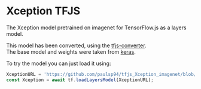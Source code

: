 # Xception TFJS

The Xception model pretrained on imagenet for TensorFlow.js as a layers model.

This model has been converted, using the [tfjs-converter][1].  
The base model and weights were taken from [keras][2].

To try the model you can just load it using:    
```javascript
XceptionURL = 'https://github.com/paulsp94/tfjs_Xception_imagenet/blob/master/model/model.json';
const Xception = await tf.loadLayersModel(XceptionURL);
```

[1]: https://www.npmjs.com/package/@tensorflow/tfjs-converter
[2]: https://keras.io/applications/#xception
